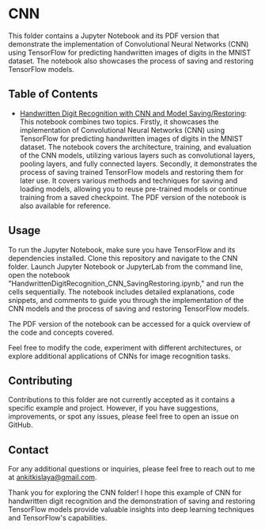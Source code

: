 # CNN 

This folder contains a Jupyter Notebook and its PDF version that demonstrate the implementation of Convolutional Neural Networks (CNN) using TensorFlow for predicting handwritten images of digits in the MNIST dataset. The notebook also showcases the process of saving and restoring TensorFlow models.

## Table of Contents

- [Handwritten Digit Recognition with CNN and Model Saving/Restoring](./HandwrittenDigitRecognition_CNN_SavingRestoring.ipynb): This notebook combines two topics. Firstly, it showcases the implementation of Convolutional Neural Networks (CNN) using TensorFlow for predicting handwritten images of digits in the MNIST dataset. The notebook covers the architecture, training, and evaluation of the CNN models, utilizing various layers such as convolutional layers, pooling layers, and fully connected layers. Secondly, it demonstrates the process of saving trained TensorFlow models and restoring them for later use. It covers various methods and techniques for saving and loading models, allowing you to reuse pre-trained models or continue training from a saved checkpoint. The PDF version of the notebook is also available for reference.

## Usage

To run the Jupyter Notebook, make sure you have TensorFlow and its dependencies installed. Clone this repository and navigate to the CNN folder. Launch Jupyter Notebook or JupyterLab from the command line, open the notebook "HandwrittenDigitRecognition_CNN_SavingRestoring.ipynb," and run the cells sequentially. The notebook includes detailed explanations, code snippets, and comments to guide you through the implementation of the CNN models and the process of saving and restoring TensorFlow models.

The PDF version of the notebook can be accessed for a quick overview of the code and concepts covered.

Feel free to modify the code, experiment with different architectures, or explore additional applications of CNNs for image recognition tasks.

## Contributing

Contributions to this folder are not currently accepted as it contains a specific example and project. However, if you have suggestions, improvements, or spot any issues, please feel free to open an issue on GitHub.


## Contact

For any additional questions or inquiries, please feel free to reach out to me at ankitkislaya@gmail.com.

Thank you for exploring the CNN folder! I hope this example of CNN for handwritten digit recognition and the demonstration of saving and restoring TensorFlow models provide valuable insights into deep learning techniques and TensorFlow's capabilities.
